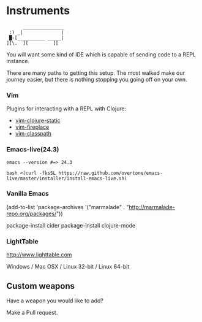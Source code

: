# Instruments

```
      _______________
 :) _|              |
 █-[__________ _____|
][\.  ][         ][
```

You will want some kind of IDE which is capable of sending code to a REPL instance.

There are many paths to getting this setup. 
The most walked make our journey easier, 
but there is nothing stopping you going off on your own.

### Vim

Plugins for interacting with a REPL with Clojure:

* [vim-clojure-static](https://github.com/guns/vim-clojure-static)
* [vim-fireplace](https://github.com/tpope/vim-fireplace)
* [vim-classpath](https://github.com/tpope/vim-classpath)

### Emacs-live(24.3)

`emacs --version #=> 24.3`

```
bash <(curl -fksSL https://raw.github.com/overtone/emacs-live/master/installer/install-emacs-live.sh)
```

### Vanilla Emacs

(add-to-list 'package-archives '("marmalade" . "http://marmalade-repo.org/packages/"))

package-install cider
package-install clojure-mode

### LightTable

http://www.lighttable.com

Windows / Mac OSX / Linux 32-bit / Linux 64-bit

## Custom weapons

Have a weapon you would like to add? 

Make a Pull request.
